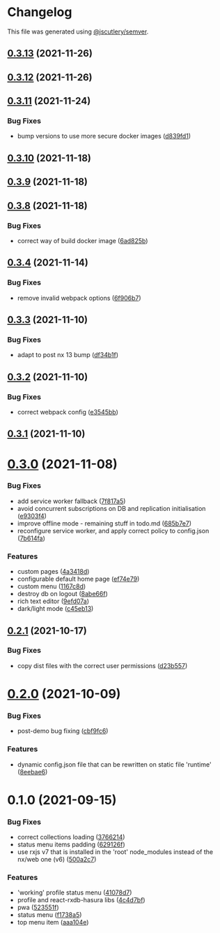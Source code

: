 # Changelog

This file was generated using [@jscutlery/semver](https://github.com/jscutlery/semver).

## [0.3.13](https://github.com/platyplus/platyplus/compare/platyplus@0.3.12...platyplus@0.3.13) (2021-11-26)

## [0.3.12](https://github.com/platyplus/platyplus/compare/platyplus@0.3.11...platyplus@0.3.12) (2021-11-26)

## [0.3.11](https://github.com/platyplus/platyplus/compare/platyplus@0.3.10...platyplus@0.3.11) (2021-11-24)

### Bug Fixes

- bump versions to use more secure docker images ([d839fd1](https://github.com/platyplus/platyplus/commit/d839fd132a5be40d137a36ff661b65d054270b1c))

## [0.3.10](https://github.com/platyplus/platyplus/compare/platyplus@0.3.9...platyplus@0.3.10) (2021-11-18)

## [0.3.9](https://github.com/platyplus/platyplus/compare/platyplus@0.3.8...platyplus@0.3.9) (2021-11-18)

## [0.3.8](https://github.com/platyplus/platyplus/compare/platyplus@0.3.7...platyplus@0.3.8) (2021-11-18)

### Bug Fixes

- correct way of build docker image ([6ad825b](https://github.com/platyplus/platyplus/commit/6ad825b1ff27e2d5df3aa2dfb24cf1925167e031))

## [0.3.4](https://github.com/platyplus/platyplus/compare/platyplus@0.3.3...platyplus@0.3.4) (2021-11-14)

### Bug Fixes

- remove invalid webpack options ([6f906b7](https://github.com/platyplus/platyplus/commit/6f906b77bc40edfe5ee1a65dc0bc56ce87e5f0f5))

## [0.3.3](https://github.com/platyplus/platyplus/compare/platyplus@0.3.2...platyplus@0.3.3) (2021-11-10)

### Bug Fixes

- adapt to post nx 13 bump ([df34b1f](https://github.com/platyplus/platyplus/commit/df34b1f76497205536952dc3ec91aa66fb7f27c4))

## [0.3.2](https://github.com/platyplus/platyplus/compare/platyplus@0.3.1...platyplus@0.3.2) (2021-11-10)

### Bug Fixes

- correct webpack config ([e3545bb](https://github.com/platyplus/platyplus/commit/e3545bb1664d51d87c2a8d3996913750bf8759df))

## [0.3.1](https://github.com/platyplus/platyplus/compare/platyplus@0.3.0...platyplus@0.3.1) (2021-11-10)

# [0.3.0](https://github.com/platyplus/platyplus/compare/platyplus@0.2.1...platyplus@0.3.0) (2021-11-08)

### Bug Fixes

- add service worker fallback ([7f817a5](https://github.com/platyplus/platyplus/commit/7f817a5661717672d1f09ecb879cd428865b86ae))
- avoid concurrent subscriptions on DB and replication initialisation ([e9303f4](https://github.com/platyplus/platyplus/commit/e9303f4cf13ca797070f8699144121d1c20f4515))
- improve offline mode - remaining stuff in todo.md ([685b7e7](https://github.com/platyplus/platyplus/commit/685b7e7fd7ecb5b0f1353211ab2186bd2ec0129e))
- reconfigure service worker, and apply correct policy to config.json ([7b614fa](https://github.com/platyplus/platyplus/commit/7b614fabdc3308ac2c8b332f57a4e6a17ca6a112))

### Features

- custom pages ([4a3418d](https://github.com/platyplus/platyplus/commit/4a3418d961d403f411f4bfa4310595b97c73b9bd))
- configurable default home page ([ef74e79](https://github.com/platyplus/platyplus/commit/ef74e79a8e84967c32a371bb1d463ee55043bbb3))
- custom menu ([1167c8d](https://github.com/platyplus/platyplus/commit/1167c8df5a3a993682b17ec1b4e36af16a57a54a))
- destroy db on logout ([8abe66f](https://github.com/platyplus/platyplus/commit/8abe66f61e688dca373368ba0d19ed554ff9afa0))
- rich text editor ([9efd07a](https://github.com/platyplus/platyplus/commit/9efd07a05c7ac28d712e9bb054a054f9b93572ec))
- dark/light mode ([c45eb13](https://github.com/platyplus/platyplus/commit/c45eb135535b6df72b71ef28fb9f450e10b43324))

## [0.2.1](https://github.com/platyplus/platyplus/compare/platyplus@0.2.0...platyplus@0.2.1) (2021-10-17)

### Bug Fixes

- copy dist files with the correct user permissions ([d23b557](https://github.com/platyplus/platyplus/commit/d23b55771bc7ba6d4b03b659191dcfd31b5be81a))

# [0.2.0](https://github.com/platyplus/platyplus/compare/platyplus@0.1.0...platyplus@0.2.0) (2021-10-09)

### Bug Fixes

- post-demo bug fixing ([cbf9fc6](https://github.com/platyplus/platyplus/commit/cbf9fc662a541831a6fc3a682015b5de3e7f5011))

### Features

- dynamic config.json file that can be rewritten on static file 'runtime' ([8eebae6](https://github.com/platyplus/platyplus/commit/8eebae64d4039e6a05503abb58b03c11dfaaf9b6))

# 0.1.0 (2021-09-15)

### Bug Fixes

- correct collections loading ([3766214](https://github.com/platyplus/platyplus/commit/3766214b38a75e225044a7589ab15960812a9816))
- status menu items padding ([629126f](https://github.com/platyplus/platyplus/commit/629126f8b99a8aed0f424e6ff4c8ea67d1cee49d))
- use rxjs v7 that is installed in the 'root' node_modules instead of the nx/web one (v6) ([500a2c7](https://github.com/platyplus/platyplus/commit/500a2c730119ad4ce33b55f8bddf9d1eb2e5c04a))

### Features

- 'working' profile status menu ([41078d7](https://github.com/platyplus/platyplus/commit/41078d79e6d770a814d61b688ef236c75dcf0782))
- profile and react-rxdb-hasura libs ([4c4d7bf](https://github.com/platyplus/platyplus/commit/4c4d7bf9656b6d8ed2ef7a1ca4817127365d7caf))
- pwa ([523551f](https://github.com/platyplus/platyplus/commit/523551ff39efca5619ed732f3aa15004276b9e06))
- status menu ([f1738a5](https://github.com/platyplus/platyplus/commit/f1738a5c063e1a9b9e8a5e1df04ad238028fc59d))
- top menu item ([aaa104e](https://github.com/platyplus/platyplus/commit/aaa104e4e04c04ea3e9170b7c4fd1cd127da6a7e))
